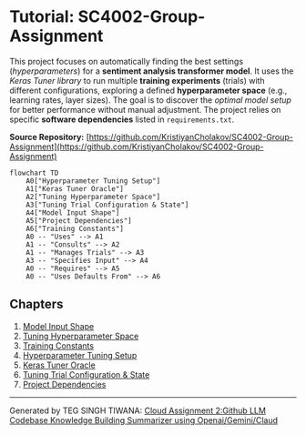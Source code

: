 # Tutorial: SC4002-Group-Assignment

This project focuses on automatically finding the best settings (*hyperparameters*) for a **sentiment analysis transformer model**.
It uses the *Keras Tuner library* to run multiple **training experiments** (trials) with different configurations, exploring a defined **hyperparameter space** (e.g., learning rates, layer sizes).
The goal is to discover the *optimal model setup* for better performance without manual adjustment. The project relies on specific **software dependencies** listed in `requirements.txt`.


**Source Repository:** [https://github.com/KristiyanCholakov/SC4002-Group-Assignment](https://github.com/KristiyanCholakov/SC4002-Group-Assignment)

```mermaid
flowchart TD
    A0["Hyperparameter Tuning Setup"]
    A1["Keras Tuner Oracle"]
    A2["Tuning Hyperparameter Space"]
    A3["Tuning Trial Configuration & State"]
    A4["Model Input Shape"]
    A5["Project Dependencies"]
    A6["Training Constants"]
    A0 -- "Uses" --> A1
    A1 -- "Consults" --> A2
    A1 -- "Manages Trials" --> A3
    A3 -- "Specifies Input" --> A4
    A0 -- "Requires" --> A5
    A0 -- "Uses Defaults From" --> A6
```

## Chapters

1. [Model Input Shape](01_model_input_shape.md)
2. [Tuning Hyperparameter Space](02_tuning_hyperparameter_space.md)
3. [Training Constants](03_training_constants.md)
4. [Hyperparameter Tuning Setup](04_hyperparameter_tuning_setup.md)
5. [Keras Tuner Oracle](05_keras_tuner_oracle.md)
6. [Tuning Trial Configuration & State](06_tuning_trial_configuration___state.md)
7. [Project Dependencies](07_project_dependencies.md)


---

Generated by TEG SINGH TIWANA: [Cloud Assignment 2:Github LLM Codebase Knowledge Building Summarizer using Openai/Gemini/Claud](https://github.com/tej172/cloud_indv_assignments/tree/main/ass_2)